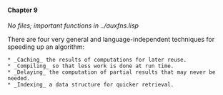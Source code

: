 #### Chapter 9

_No files; important functions in ../auxfns.lisp_

There are four very general and language-independent techniques for speeding
up an algorithm:

    * _Caching_ the results of computations for later reuse.
    * _Compiling_ so that less work is done at run time.
    * _Delaying_ the computation of partial results that may never be needed.
    * _Indexing_ a data structure for quicker retrieval.
